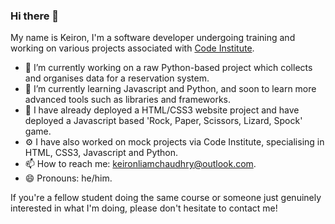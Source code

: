 ### Hi there 👋

My name is Keiron, I'm a software developer undergoing training and working on various projects associated with [Code Institute](https://codeinstitute.net/global/full-stack-software-development-diploma/?utm_term=code%20institute&utm_campaign=CI+-+ROW+-+Search+-+Brand&utm_source=adwords&utm_medium=ppc&hsa_acc=8983321581&hsa_cam=15207113220&hsa_grp=130324141420&hsa_ad=581817633110&hsa_src=g&hsa_tgt=aud-1599270334980:kwd-319867646331&hsa_kw=code%20institute&hsa_mt=e&hsa_net=adwords&hsa_ver=3&gclid=Cj0KCQjwntCVBhDdARIsAMEwAClRxvOaIaheWD_q2ubAxYcz2ezjLF9kyk-3x97xrHum1Cjce368AtMaAmTyEALw_wcB).

- 🔭 I’m currently working on a raw Python-based project which collects and organises data for a reservation system.
- 🌱 I’m currently learning Javascript and Python, and soon to learn more advanced tools such as libraries and frameworks.
- 💾 I have already deployed a HTML/CSS3 website project and have deployed a Javascript based 'Rock, Paper, Scissors, Lizard, Spock' game.
- ⚙️ I have also worked on mock projects via Code Institute, specialising in HTML, CSS3, Javascript and Python.
- 📫 How to reach me: keironliamchaudhry@outlook.com.
- 😄 Pronouns: he/him.

If you're a fellow student doing the same course or someone just genuinely interested in what I'm doing, please don't hesitate to contact me!
